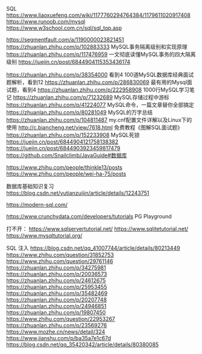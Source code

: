 SQL
https://www.liaoxuefeng.com/wiki/1177760294764384/1179611020917408
https://www.runoob.com/mysql
https://www.w3school.com.cn/sql/sql_top.asp


https://segmentfault.com/a/1190000023821451
https://zhuanlan.zhihu.com/p/102883333
MySQL事务隔离级别和实现原理 https://zhuanlan.zhihu.com/p/117476959
一文彻底读懂MySQL事务的四大隔离级别 https://juejin.cn/post/6844904115353436174

https://zhuanlan.zhihu.com/p/38354000 看到4
100道MySQL数据库经典面试题解析，看到12 https://zhuanlan.zhihu.com/p/286830069
最有用的Mysql面试题，看到4 https://zhuanlan.zhihu.com/p/222958908
1000行MySQL学习笔记 https://zhuanlan.zhihu.com/p/71232689
MySQL存储过程中游标 https://zhuanlan.zhihu.com/p/41224077
MySQL命令，一篇文章替你全部搞定 https://zhuanlan.zhihu.com/p/80281049
MySQL的万字总结 https://zhuanlan.zhihu.com/p/104811487
my.cnf配置文件详解以及Linux下的使用 http://c.biancheng.net/view/7618.html
免费教程《图解SQL面试题》 https://zhuanlan.zhihu.com/p/152233908
MySQL死锁 https://juejin.cn/post/6844904121758138382 https://juejin.cn/post/6844903923459817479
https://github.com/Snailclimb/JavaGuide#数据库

https://www.zhihu.com/people/thinkle13/posts
https://www.zhihu.com/people/wei-ha-75/posts

数据库基础知识复习 https://blog.csdn.net/yutianzuijin/article/details/12243751

https://modern-sql.com/

https://www.crunchydata.com/developers/tutorials PG Playground

打不开：
https://www.sqlservertutorial.net/
https://www.sqlitetutorial.net/
https://www.mysqltutorial.org/

SQL 注入
https://blog.csdn.net/qq_41007744/article/details/80213449
https://www.zhihu.com/question/31852753
https://www.zhihu.com/question/29761146
https://zhuanlan.zhihu.com/p/34275981
https://zhuanlan.zhihu.com/p/20036573
https://zhuanlan.zhihu.com/p/24612675
https://zhuanlan.zhihu.com/p/25953455
https://zhuanlan.zhihu.com/p/35482469
https://zhuanlan.zhihu.com/p/20207748
https://zhuanlan.zhihu.com/p/24946851
https://zhuanlan.zhihu.com/p/19807450
https://www.zhihu.com/question/22953267
https://zhuanlan.zhihu.com/p/23569276
https://www.mozhe.cn/news/detail/324
https://www.jianshu.com/p/ba35a7e1c67d
https://blog.csdn.net/qq_35420342/article/details/80380085
